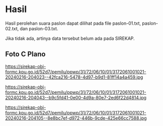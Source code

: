 # Hasil

Hasil perolehan suara paslon dapat dilihat pada file paslon-01.txt, paslon-02.txt, dan paslon-03.txt.

Jika tidak ada, artinya data tersebut belum ada pada SIREKAP.

## Foto C Plano

https://sirekap-obj-formc.kpu.go.id/52d7/pemilu/ppwp/31/72/06/10/01/3172061001021-20240216-204023--42fca216-5478-4d97-b9d1-81ff14a4a459.jpg

https://sirekap-obj-formc.kpu.go.id/52d7/pemilu/ppwp/31/72/06/10/01/3172061001021-20240216-204043--b9c5fd41-0e00-4d9a-80e7-2ed6f22d4814.jpg

https://sirekap-obj-formc.kpu.go.id/52d7/pemilu/ppwp/31/72/06/10/01/3172061001021-20240216-204105--8e8bc7ef-d972-446b-9cde-425e66cc7588.jpg
